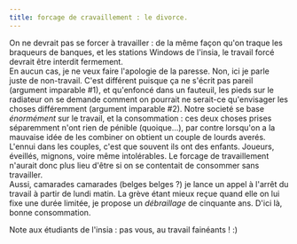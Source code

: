```yaml
---
title: forcage de cravaillement : le divorce.
---
```


On ne devrait pas se forcer à travailler : de la même façon qu'on traque les
braqueurs de banques, et les stations Windows de l'insia, le travail forcé
devrait être interdit fermement.  
En aucun cas, je ne veux faire l'apologie de la paresse. Non, ici je parle
juste de non-travail. C'est différent puisque ça ne s'écrit pas pareil
(argument imparable #1), et qu'enfoncé dans un fauteuil, les pieds sur le
radiateur on se demande comment on pourrait ne serait-ce qu'envisager les
choses différemment (argument imparable #2). Notre societé se base
_énormément_ sur le travail, et la consommation : ces deux choses prises
séparemment n'ont rien de pénible (quoique...), par contre lorsqu'on a la
mauvaise idée de les combiner on obtient un couple de lourds averés. L'ennui
dans les couples, c'est que souvent ils ont des enfants. Joueurs, éveillés,
mignons, voire même intolérables. Le forcage de travaillement n'aurait donc
plus lieu d'être si on se contentait de consommer sans travailler.  
Aussi, camarades camarades (belges belges ?) je lance un appel à l'arrêt du
travail à partir de lundi matin. La grève étant mieux reçue quand elle on lui
fixe une durée limitée, je propose un _débraillage_ de cinquante ans. D'ici
là, bonne consommation.

Note aux étudiants de l'insia : pas vous, au travail fainéants ! :)

